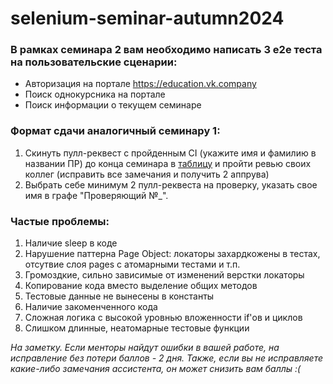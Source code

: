 # selenium-seminar-autumn2024

### В рамках семинара 2 вам необходимо написать 3 e2e теста на пользовательские сценарии: 
- Авторизация на портале https://education.vk.company
- Поиск однокурсника на портале 
- Поиск информации о текущем семинаре

### Формат сдачи аналогичный семинару 1: 
1. Скинуть пулл-реквест с пройденным CI (укажите имя и фамилию в названии ПР) до конца семинара в 
[таблицу](https://docs.google.com/spreadsheets/d/1MlqnNYriqDXIL8oJJUIl_tWcBjCO0hFIHS1AVjVlxzM/edit?usp=sharing) и пройти ревью своих коллег (исправить все замечания и получить 2 аппрува)
2. Выбрать себе минимум 2 пулл-реквеста на проверку, указать свое имя в графе "Проверяющий №_".

### Частые проблемы:
1. Наличие sleep в коде
2. Нарушение паттерна Page Object: локаторы захардкожены в тестах, отсутвие слоя pages с атомарными тестами и т.п.
3. Громоздкие, сильно зависимые от изменений верстки локаторы
4. Копирование кода вместо выделение общих методов
5. Тестовые данные не вынесены в константы
6. Наличие закоменченного кода
7. Сложная логика с высокой уровнью вложенности if'ов и циклов
8. Слишком длинные, неатомарные тестовые функции

*На заметку. Если менторы найдут ошибки в вашей работе, на исправление без потери баллов - 2 дня. Также, если вы не исправляете какие-либо замечания ассистента, он может снизить вам баллы :(*
